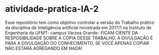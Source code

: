 # atividade-pratica-IA-2
Esse repositório tem como  objetivo controlar a versão do Trabalho prático da disciplina de Inteligência artificial ministrada em 2017/1
na Instituto de Engenharia da UFMT- campus Varzea Grande-
FICAM CIENTE DA RESPOSIBILIDADE SOBRE A CÓPIA DESSE TRABALHO, A DIVULGAÇÃO É PARA A DIVULGAÇÃO DO CONHECIMENTO, SE VOCÊ APENAS COPIAR
NÃO ESTARÁ AGREGANDO EM NADA!
